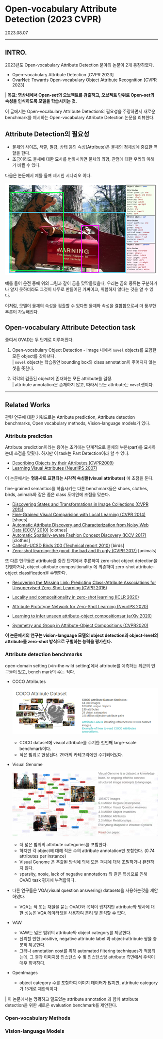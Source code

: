 # Open-vocabulary Attribute Detection (2023 CVPR)
2023.08.07
___

## INTRO.

2023년도 Open-vocabulary Attribute Detection 분야의 논문이 2개 등장하였다.  

- Open-vocabulary Attribute Detection [CVPR 2023]
- OvarNet: Towards Open-vocabulary Object Attribute Recognition [CVPR 2023]

| **목표: 영상내에서 Open-set의 오브젝트를 검출하고, 오브젝트 단위로 Open-set의 속성을 인식하도록 모델을 학습시키는 것.**

이 글에서는 Open-vocabulary Attribute Detection의 필요성을 주장하면서 새로운 benchmark를 제시하는 Open-vocabulary Attribute Detection 논문을 리뷰한다.


## Attribute Detection의 필요성

- 물체의 사이즈, 색깔, 질감, 상태 등의 속성(Attribute)은 물체의 정체성에 중요한 역할을 한다.
- 조금이라도 물체에 대한 묘사를 변화시키면 물체의 외향, 관점에 대한 우리의 이해가 바뀔 수 있다.

다음은 논문에서 예를 들며 제시한 시나리오 이다.

<img src='./assets/fig1.png'/>

예를 들어 운전 중에 위의 그림과 같이 곰을 맞딱들였을때, 우리는 곰의 종류는 구분하거나 알지 못하더라도 그것이 나무로 만들어진 가짜이고, 위험하지 않다는 것을 알 수 있다.

이처럼, 모델이 물체의 속성을 검출할 수 있다면 물체와 속성을 결함함으로써 더 풍부한 추론이 가능해진다.


## Open-vocabulary Attribute Detection task

줄여서 OVAD는 두 단계로 이루어진다.  
1.  Open-vocabulary Object Detection - image 내에서 `novel` objects를 포함한 모든 object를 찾아낸다.  
| `novel` object는 학습동안 bounding box와 class annotation이 주어지지 않는 셋을 뜻한다.

2. 각각의 검출된 object에 존재하는 모든 attribute를 결정.  
| attribute annotation은 존재하지 않고, 따라서 모든 attribute는 `novel`셋이다.

___
## Related Works

관련 연구에 대한 키워드로는 Attribute prediction, Attribute detection benchmarks, Open vocabulary methods, Vision-language models가 있다.


### Attribute prediction
Attribute prediction이라는 용어는 초기에는 단계적으로 물체의 부분(part)를 묘사하는데 초점을 맞췄다. 하지만 이 task는 Part Detection이라 할 수 있다.  

- [Describing Objects by their Attributes (CVPR2009)](https://www.cs.cmu.edu/~afarhadi/papers/Attributes.pdf)  
- [Learning Visual Attributes (NeurlIPS 2007)](https://papers.nips.cc/paper_files/paper/2007/file/ed265bc903a5a097f61d3ec064d96d2e-Paper.pdf)

이 논문에서는 **형용사로 표현되는 시각적 속성들(visual attributes)** 에 초점을 둔다.

fine-grained semantics를 학습시키는 다른 benchmark들은 shoes, clothes, birds, animals와 같은 좁은 class 도메인에 초점을 맞춘다.

- [Discovering States and Transformations in Image Collections (CVPR 2015)](http://web.mit.edu/phillipi/Public/states_and_transformations/index.html)
- [Fine-Grained Visual Comparision with Local Learning (CVPR 2014)](https://www.cs.utexas.edu/~grauman/papers/yu-cvpr2014.pdf) [shoes]
- [Automatic Attribute Discovery and Characterization from Noisy Web Data (ECCV 2010)](https://link.springer.com/chapter/10.1007/978-3-642-15549-9_48) [clothes]
- [Automatic Spatially-aware Fashion Concept Discovery (ICCV 2017)](https://arxiv.org/abs/1708.01311) [clothes]
- [Caltech-UCSD Birds 200 (Technical report 2010)](https://authors.library.caltech.edu/27468/1/WelinderEtal10_CUB-200.pdf) [birds]
- [Zero-shot learning-the good, the bad and th ugly (CVPR 2017)](https://arxiv.org/abs/1703.04394) [animals]

또 다른 연구들은 attribute를 중간 단계에서 추론하여 zero-shot object detection을 진행하거나, object-attribute compositionality 에 의존하여 zero-shot attribute-object classification을 수행한다.

- [Recovering the Missing Link: Predicting Class-Attribute Associations for Unsupervised Zero-Shot Learning (CVPR 2016)](https://www.cv-foundation.org/openaccess/content_cvpr_2016/html/Al-Halah_Recovering_the_Missing_CVPR_2016_paper.html)
- [Locality and compositionality in zero-shot learning (ICLR 2020)](https://arxiv.org/abs/1912.12179)
- [Attribute Prototype Network for Zero-Shot Learning (NeurIPS 2020)](https://arxiv.org/abs/2008.08290)

- [Learning to infer unseen attribute-object compositionsar (arXiv 2020)](https://arxiv.org/abs/2010.14343)

- [Symmetry and Group in Attribute-Object Compositions (CVPR2020)](https://openaccess.thecvf.com/content_CVPR_2020/papers/Li_Symmetry_and_Group_in_Attribute-Object_Compositions_CVPR_2020_paper.pdf)

**이 논문에서의 연구는 vision-language 모델의 object detection과 object-level의 attribute를 zero-shot 방식으로 구별하는 능력을 평가한다.**



### Attribute detection benchmarks
open-domain setting (=in-the-wild setting)에서 attribute를 예측하는 최근의 연구들이 있고, bench mark의 수는 적다.  
- COCO Attributes

    <a href='https://cs.brown.edu/~gmpatter/cocottributes.html'><img src="./assets/fig2.png"/></a>

    - COCO dataset에 visual attribute를 주기한 첫번째 large-scale benchmark이다.
    - 적은 범위로 한정된다. 29개의 카테고리에만 주기되어있다.

- Visual Genome

    <a href='https://homes.cs.washington.edu/~ranjay/visualgenome/index.html'><img src="./assets/fig3.png"/></a>

    - 더 넓은 범위의 attribute categories를 포함한다. 
    - 하지만 각 object에 대해 적은 수의 attribute annotation만 포함한다. (0.74 attributes per instance)
    - Visual Genome 은 추출된 방식에 의해 모든 객체에 대해 조밀하거나 완전하지 않다.
    - sparsity, nosie, lack of negative annotations 와 같은 특성으로 인해 OVAD task 평가에 부적합하다.

- 다른 연구들은 VQA(visual question answering) datasets을 사용하는것을 제안하였다.
    - VQA는 색 또는 재질을 묻는 OVAD와 목적이 겹치지만 attribute와 명사에 대한 성능은 VQA 데이터셋을 사용하여 분리 및 분석할 수 없다.

- VAW 

    - VAW는 넓은 범위의 attribute와 object category를 제공한다.
    - 신뢰할 만한 positive, negative attribute label 과 object-attribute 쌍을 충분히 제공한다.
    - 그러나 annotation cost를 위해 automated filtering techniques가 적용되는데, 그 결과 이미지당 인스턴스 수 및 인스턴스당 attribute 측면에서 주석이 매우 희박하다.

- OpenImages
    
    - object category 수를 포함하여 이미지 데이터가 많지만, attribute category가 15개로 제한적이다.


| 이 논문에서는 명확하고 밀도있는 attribute annotation 과 함께 attribute detection을 위한 새로운 evaluation benchmark를 제안한다.

### Open-vocabulary Methods
### Vision-language Models

